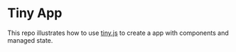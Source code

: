 # Tiny App

This repo illustrates how to use [tiny.js](https://github.com/victorqribeiro/tinyjs) to create a app with components and managed state.